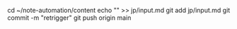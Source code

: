 cd ~/note-automation/content
echo "" >> jp/input.md
git add jp/input.md
git commit -m "retrigger"
git push origin main


